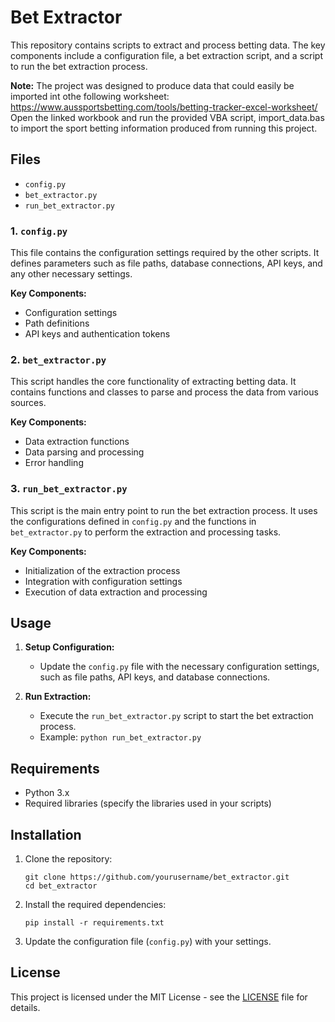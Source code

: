 # Bet Extractor

This repository contains scripts to extract and process betting data. The key components include a configuration file, a bet extraction script, and a script to run the bet extraction process. 

**Note:**
The project was designed to produce data that could easily be imported int othe following worksheet:
https://www.aussportsbetting.com/tools/betting-tracker-excel-worksheet/
Open the linked workbook and run the provided VBA script, import_data.bas to import the sport betting information produced from running this project.

## Files

- `config.py`
- `bet_extractor.py`
- `run_bet_extractor.py`

### 1. `config.py`

This file contains the configuration settings required by the other scripts. It defines parameters such as file paths, database connections, API keys, and any other necessary settings.

**Key Components:**
- Configuration settings
- Path definitions
- API keys and authentication tokens

### 2. `bet_extractor.py`

This script handles the core functionality of extracting betting data. It contains functions and classes to parse and process the data from various sources.

**Key Components:**
- Data extraction functions
- Data parsing and processing
- Error handling

### 3. `run_bet_extractor.py`

This script is the main entry point to run the bet extraction process. It uses the configurations defined in `config.py` and the functions in `bet_extractor.py` to perform the extraction and processing tasks.

**Key Components:**
- Initialization of the extraction process
- Integration with configuration settings
- Execution of data extraction and processing

## Usage

1. **Setup Configuration:**
   - Update the `config.py` file with the necessary configuration settings, such as file paths, API keys, and database connections.

2. **Run Extraction:**
   - Execute the `run_bet_extractor.py` script to start the bet extraction process.
   - Example: `python run_bet_extractor.py`

## Requirements

- Python 3.x
- Required libraries (specify the libraries used in your scripts)

## Installation

1. Clone the repository:
   ```
   git clone https://github.com/yourusername/bet_extractor.git
   cd bet_extractor
   ```

2. Install the required dependencies:
   ```
   pip install -r requirements.txt
   ```

3. Update the configuration file (`config.py`) with your settings.

## License

This project is licensed under the MIT License - see the [LICENSE](LICENSE) file for details.
